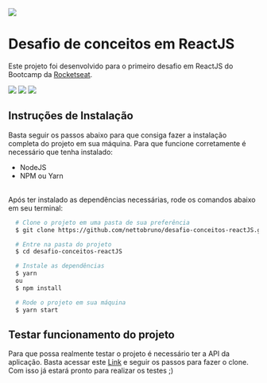 <img src="https://camo.githubusercontent.com/d25397e9df01fe7882dcc1cbc96bdf052ffd7d0c/68747470733a2f2f73746f726167652e676f6f676c65617069732e636f6d2f676f6c64656e2d77696e642f626f6f7463616d702d676f737461636b2f6865616465722d6465736166696f732e706e67" />

# Desafio de conceitos em ReactJS
Este projeto foi desenvolvido para o primeiro desafio em ReactJS do Bootcamp da [Rocketseat](https://rocketseat.com.br/).

![](https://img.shields.io/badge/NPM-6.13.4-red)
![](https://img.shields.io/badge/Node-12.16.1-green)
![](https://img.shields.io/badge/Axios-0.19.2-blue)

## Instruções de Instalação
Basta seguir os passos abaixo para que consiga fazer a instalação completa do projeto em sua máquina.
Para que funcione corretamente é necessário que tenha instalado:
- NodeJS
- NPM ou Yarn
<br>
Após ter instalado as dependências necessárias, rode os comandos abaixo em seu terminal:

```bash
  # Clone o projeto em uma pasta de sua preferência
  $ git clone https://github.com/nettobruno/desafio-conceitos-reactJS.git

  # Entre na pasta do projeto
  $ cd desafio-conceitos-reactJS

  # Instale as dependências
  $ yarn
  ou 
  $ npm install

  # Rode o projeto em sua máquina
  $ yarn start
```

## Testar funcionamento do projeto
Para que possa realmente testar o projeto é necessário ter a API da aplicação. Basta acessar este [Link](https://github.com/nettobruno/desafio-conceitos-node) e seguir os passos para fazer o clone.
Com isso já estará pronto para realizar os testes ;)